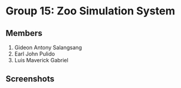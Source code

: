 # Group 15: Zoo Simulation System 

## Members
1. Gideon Antony Salangsang
2. Earl John Pulido
3. Luis Maverick Gabriel

## Screenshots
